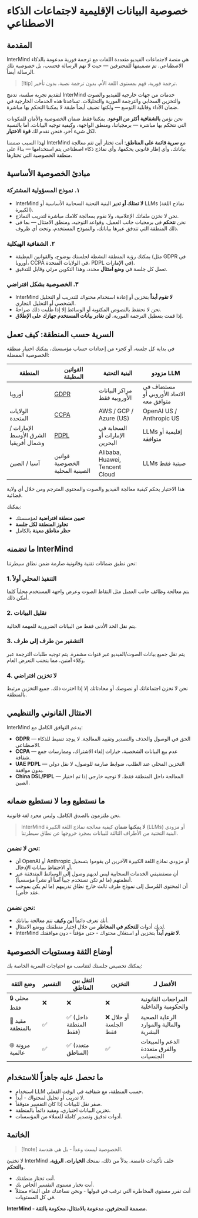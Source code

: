 # خصوصية البيانات الإقليمية لاجتماعات الذكاء الاصطناعي

## المقدمة

InterMind هي منصة لاجتماعات الفيديو متعددة اللغات مع ترجمة فورية مدعومة بالذكاء الاصطناعي. تم تصميمها للمحترفين — حيث لا تهم الرسالة فحسب، بل خصوصية تلك الرسالة أيضاً.

> [!tip] ترجمة فورية. فهم بمستوى اللغة الأم. بدون ترجمة نصية. بدون تأخير.

لتقديم تجربة سلسة، تدمج InterMind خدمات من جهات خارجية للفيديو والصوت والتخزين السحابي والترجمة الفورية والتحليلات. تساعدنا هذه الخدمات الخارجية في ضمان الأداء وقابلية التوسع — ولكنها تضيف أيضاً طبقة لا يمكننا التحكم بها مباشرة.

نحن نؤمن **بالشفافية أكثر من الوعود**. يمكننا فقط ضمان الخصوصية والأمان للمكونات التي نتحكم بها مباشرة — برمجياتنا، ومنطق الواجهة، وكيفية توجيه البيانات. أما بالنسبة لكل شيء آخر، فنحن نقدم لك **قوة الاختيار**.

لهذا السبب صممنا InterMind مع **سرية قائمة على المناطق**: أنت تختار أين تتم معالجة بياناتك، وأي إطار قانوني يحكمها، وأي نماذج ذكاء اصطناعي يتم استخدامها — بناءً على منطقة الخصوصية التي تختارها.

## مبادئ الخصوصية الأساسية

### ١. **نموذج المسؤولية المشتركة**

- InterMind **لا تمتلك أو تدير** البنية التحتية السحابية الأساسية أو LLMs (نماذج اللغة الكبيرة).
- نحن لا نخزن ملفاتك الإعلامية، ولا نقوم بمعالجة كلامك مباشرة لتدريب النماذج.
- نحن **نتحكم** في برمجيات جانب العميل، وقواعد التوجيه، ومنطق الامتثال — بما في ذلك المنطقة التي تتدفق عبرها بياناتك، والنموذج المستخدم، وتحت أي ظروف.

### ٢. **الشفافية الهيكلية**

- يمكنك رؤية المنطقة النشطة لجلستك بوضوح، والقوانين المطبقة (مثل GDPR في أوروبا، CCPA في الولايات المتحدة، PDPL في الإمارات).
- تعمل كل جلسة في **وضع امتثال** محدد، وهذا التكوين مرئي وقابل للتدقيق.

### ٣. **الخصوصية بشكل افتراضي**

- InterMind **لا تقوم أبداً** بتخزين أو إعادة استخدام محتواك للتدريب أو التحليل الشخصي أو التحليل التجاري.
- نحن لا نحتفظ بالنصوص المكتوبة أو الوسائط إلا إذا طلبت ذلك صراحةً.
- إذا قمت بتعطيل الترجمة الفورية، **لن تغادر بيانات المستخدم جهازك على الإطلاق**.

## السرية حسب المنطقة: كيف تعمل

في بداية كل جلسة، أو كجزء من إعدادات حساب مؤسستك، يمكنك اختيار منطقة الخصوصية المفضلة:

| المنطقة | القوانين المطبقة | البنية التحتية | مزودو LLM |
| ------------- | --------------------------------------------------------------------------------------------- | ------------------------------ | -------------------------- |
| أوروبا | [GDPR](https://gdpr.eu) | مراكز البيانات الأوروبية فقط | مستضاف في الاتحاد الأوروبي أو متوافق معه |
| الولايات المتحدة | [CCPA](https://oag.ca.gov/privacy/ccpa) | AWS / GCP / Azure (US) | OpenAI US / Anthropic US |
| الإمارات / الشرق الأوسط وشمال أفريقيا | [PDPL](https://www.signzy.com/data-privacy-laws-in-the-uae-2025-everything-you-need-to-know/) | السحابة في الإمارات أو البحرين | LLMs إقليمية أو متوافقة |
| آسيا / الصين | قوانين الخصوصية الصينية المحلية | Alibaba, Huawei, Tencent Cloud | LLMs صينية فقط |

هذا الاختيار يحكم كيفية معالجة الفيديو والصوت والمحتوى المترجم ومن خلال أي ولاية قضائية.

يمكنك:

- **تعيين منطقة افتراضية** لمؤسستك
- **تجاوز المنطقة لكل جلسة**
- **حظر مناطق معينة** بالكامل

## ما تضمنه InterMind

نحن نطبق ضمانات تقنية وقانونية صارمة ضمن نطاق سيطرتنا:

### 1. **التنفيذ المحلي أولاً**

يتم معالجة وظائف جانب العميل مثل التقاط الصوت وعرض واجهة المستخدم محلياً كلما أمكن ذلك.

### 2. **تقليل البيانات**

يتم نقل الحد الأدنى فقط من البيانات الضرورية للمهمة الحالية.

### 3. **التشفير من طرف إلى طرف**

يتم نقل جميع بيانات الصوت/الفيديو عبر قنوات مشفرة. يتم توجيه طلبات الترجمة عبر وكلاء آمنين، مما يتجنب التعرض العام.

### 4. **لا تخزين افتراضي**

نحن لا نخزن اجتماعاتك أو نصوصك أو محادثاتك إلا إذا اخترت ذلك. جميع التخزين مرتبط بالمنطقة.

## الامتثال القانوني والتنظيمي

InterMind يدعم التوافق الكامل مع:

- **GDPR** — الحق في الوصول والحذف والتصدير وتقييد المعالجة. لا يوجد تنميط للذكاء الاصطناعي.
- **CCPA** — عدم بيع البيانات الشخصية، خيارات إلغاء الاشتراك، وممارسات جمع شفافة.
- **UAE PDPL** — التخزين المحلي عند الطلب، ضوابط صارمة للوصول، لا نقل دولي بدون موافقة.
- **China DSL/PIPL** — المعالجة داخل المنطقة فقط، لا توجيه خارجي إذا تم اختيار الصين.

## ما نستطيع وما لا نستطيع ضمانه

نحن ملتزمون بالصدق الكامل، وليس مجرد لغة قانونية.

> InterMind **لا يمكنها ضمان** كيفية معالجة نماذج اللغة الكبيرة (LLMs) أو مزودي البنية التحتية من الأطراف الثالثة للبيانات بمجرد خروجها عن نطاق سيطرتنا.

### نحن لا نضمن:

- أن OpenAI أو Anthropic أو مزودي نماذج اللغة الكبيرة الآخرين لن يقوموا بتسجيل أو الاحتفاظ ببيانات الإدخال.
- أن مستضيفي الخدمات السحابية ليس لديهم وصول إلى الوسائط المتدفقة عبر أنظمتهم (ما لم تكن تستخدم جيباً آمناً أو نشراً مؤسسياً).
- أن المحتوى المُرسل إلى نموذج طرف ثالث خارج نطاق تدريبهم (ما لم يكن بموجب عقد خاص).

### نحن نضمن:

- أنك تعرف دائماً **أين وكيف** تتم معالجة بياناتك.
- لديك أدوات **للتحكم في المخاطر** من خلال اختيار منطقتك ووضع الامتثال.
- InterMind **لا تقوم أبداً** بتخزين أو استغلال محتواك - حتى مؤقتاً - دون موافقتك.

## أوضاع الثقة ومستويات الخصوصية

يمكنك تخصيص جلستك لتتناسب مع احتياجات السرية الخاصة بك:

| وضع الثقة        | التفسير | النقل بين المناطق      | التخزين              | الأفضل لـ                           |
| ---------------- | -------- | --------------------- | -------------------- | ----------------------------------- |
| 🔒 محلي فقط      | ❌        | ❌                    | ❌                   | المراجعات القانونية والحكومية والداخلية |
| 🔐 مقيد بالمنطقة | ✅        | ✅ (داخل المنطقة فقط) | ❌ أو خلال الجلسة فقط | الرعاية الصحية والمالية والموارد البشرية |
| 🌐 مرونة عالمية  | ✅        | ✅ (متعدد المناطق)    | ✅                   | الدعم والمبيعات والفرق متعددة الجنسيات |

## ما تحصل عليه جاهزاً للاستخدام

- استخدام LLM حسب المنطقة، مع شفافية في الوقت الفعلي.
- لا تدريب أو تحليل لمحتواك - أبداً.
- صفر نقل للبيانات إذا كان التفسير متوقفاً.
- تخزين البيانات اختياري، ومقيد دائماً بالمنطقة.
- أدوات تدقيق وتصدير كاملة للعملاء من المؤسسات.

## الخاتمة

> [!note] الخصوصية ليست وعداً - بل هي هندسة.

لا تختبئ InterMind خلف تأكيدات غامضة. بدلاً من ذلك، نمنحك **الخيارات**، **الرؤية**، و**التحكم**.

- أنت تختار منطقتك.
- أنت تختار مستوى التفسير الخاص بك.
- أنت تقرر مستوى المخاطرة التي ترغب في قبولها - ونحن نساعدك على البقاء ممتثلاً في كل المستويات.

**InterMind - مصممة للمحترفين، مدعومة بالامتثال، محكومة بالثقة.**